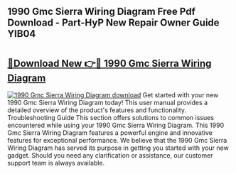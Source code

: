 ## 1990 Gmc Sierra Wiring Diagram Free Pdf Download - Part-HyP New Repair Owner Guide YIB04

# <h2><a href="http://dfj93n.blite.top/?on=1990+Gmc+Sierra+Wiring+Diagram">🔗Download New 👉🔴 1990 Gmc Sierra Wiring Diagram</a></h2>

[![1990 Gmc Sierra Wiring Diagram download](https://i.imgur.com/lujVjoI.png)](http://dfj93n.blite.top/?on=1990+Gmc+Sierra+Wiring+Diagram)
Get started with your new 1990 Gmc Sierra Wiring Diagram today! This user manual provides a detailed overview of the product's features and functionality. Troubleshooting Guide This section offers solutions to common issues encountered while using your 1990 Gmc Sierra Wiring Diagram. This 1990 Gmc Sierra Wiring Diagram features a powerful engine and innovative features for exceptional performance. We believe that the 1990 Gmc Sierra Wiring Diagram has served its purpose in getting you started with your new gadget. Should you need any clarification or assistance, our customer support team is always available.
